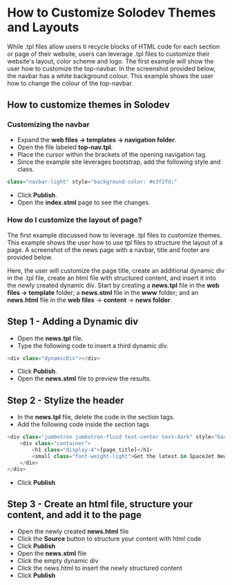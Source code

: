 # How to Customize Solodev Themes and Layouts

While .tpl files allow users ti recycle blocks of HTML code for each section or page of their website, users can leverage .tpl files to customize their website's layout, color scheme and logo. The first example will show the user how to customize the top-navbar. In the screenshot provided below, the navbar has a white background colour. This example shows the user how to change the colour of the top-navbar.

## How to customize themes in Solodev

### Customizing the navbar

* Expand the **web files -> templates -> navigation folder**. 
* Open the file labeled **top-nav.tpl**.
* Place the cursor within the brackets of the opening navigation tag.
* Since the example site leverages bootstrap, add the following style and class.
```js
class="navbar-light" style="background-color: #e3f2fd;"
```
* Click **Publish**.
* Open the **index.stml** page to see the changes.   

### How do I customize the layout of page?

The first example discussed how to leverage .tpl files to customize themes. This example shows the user how to use tpl files to structure the layout of a page. A screenshot of the news page with a navbar, title and footer are provided below. 

Here, the user will customize the page title, create an additional dynamic div in the .tpl file, create an html file with structured content, and insert it into the newly created dynamic div. Start by creating a **news.tpl** file in the **web files -> template** folder; a **news.stml** file in the **www** folder; and an **news.html** file in the **web files** ->  **content** -> **news folder**. 

## Step 1 - Adding a Dynamic div

* Open the **news.tpl** file. 
* Type the following code to insert a third dynamic div.
```js
<div class="dynamicDiv"></div>
```
* Click **Publish**.
* Open the **news.stml** file to preview the results. 

## Step 2 - Stylize the header

* In the **news.tpl** file, delete the code in the section tags.
* Add the following code inside the section tags
```js
<div class="jumbotron jumbotron-fluid text-center text-dark" style="background-color: #ffffff;">
    <div class="container">
        <h1 class="display-4">[page_title]</h1>
        <small class="font-weight-light">Get the latest in SpaceJet News</small>
    </div>
</div>
```
* Click **Publish**

## Step 3 - Create an html file, structure your content, and add it to the page

* Open the newly created **news.html** file
* Click the **Source** button to structure your content with html code
* Click **Publish**
* Open the **news.stml** file
* Click the empty dynamic div
* Click the news.html to insert the newly structured content
* Click **Publish**
